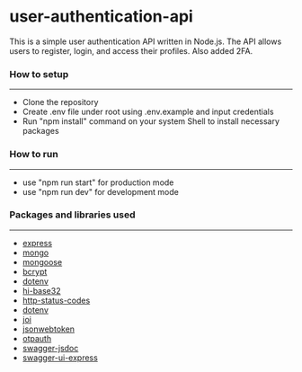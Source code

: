 # user-authentication-api
This is a simple user authentication API written in Node.js. 
The API allows users to register, login, and access their profiles.
Also added 2FA.

### How to setup
- --
* Clone the repository
* Create .env file under root using .env.example and input credentials
* Run "npm install" command on your system Shell to install necessary packages

### How to run
- --
* use "npm run start" for production mode
* use "npm run dev" for development mode

### Packages and libraries used
- --
* [express](https://expressjs.com)
* [mongo](https://www.mongodb.com)
* [mongoose](https://mongoosejs.com)
* [bcrypt](https://www.npmjs.com/package/bcrypt)
* [dotenv](https://www.npmjs.com/package/dotenv)
* [hi-base32](https://www.npmjs.com/package/hi-base32)
* [http-status-codes](https://www.npmjs.com/package/http-status-codes)
* [dotenv](https://www.npmjs.com/package/dotenv)
* [joi](https://www.npmjs.com/package/joi)
* [jsonwebtoken](https://www.npmjs.com/package/jsonwebtoken)
* [otpauth](https://www.npmjs.com/package/otpauth)
* [swagger-jsdoc](https://www.npmjs.com/package/swagger-jsdoc)
* [swagger-ui-express](https://www.npmjs.com/package/swagger-ui-express)
